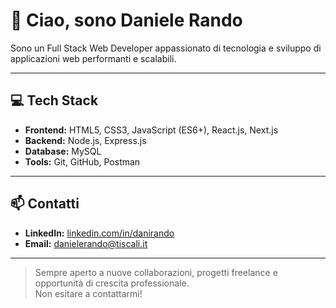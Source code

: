 # 👋 Ciao, sono Daniele Rando

Sono un Full Stack Web Developer appassionato di tecnologia e sviluppo di applicazioni web performanti e scalabili.

---

## 💻 Tech Stack

- **Frontend:** HTML5, CSS3, JavaScript (ES6+), React.js, Next.js
- **Backend:** Node.js, Express.js
- **Database:** MySQL
- **Tools:** Git, GitHub, Postman

---

## 📫 Contatti

- **LinkedIn:** [linkedin.com/in/danirando](https://www.linkedin.com/in/danirando/)
- **Email:** danielerando@tiscali.it

---

> Sempre aperto a nuove collaborazioni, progetti freelance e opportunità di crescita professionale.  
> Non esitare a contattarmi!

